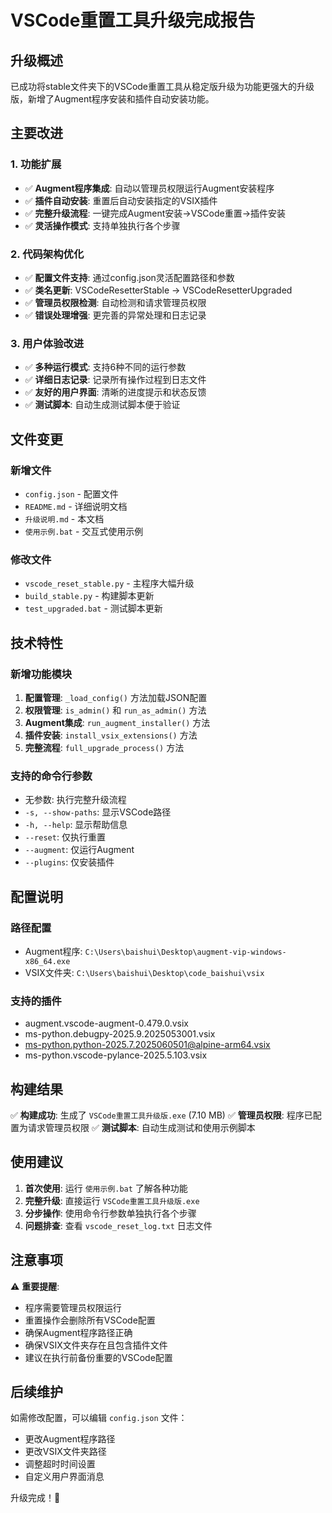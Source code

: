 # VSCode重置工具升级完成报告

## 升级概述

已成功将stable文件夹下的VSCode重置工具从稳定版升级为功能更强大的升级版，新增了Augment程序安装和插件自动安装功能。

## 主要改进

### 1. 功能扩展
- ✅ **Augment程序集成**: 自动以管理员权限运行Augment安装程序
- ✅ **插件自动安装**: 重置后自动安装指定的VSIX插件
- ✅ **完整升级流程**: 一键完成Augment安装→VSCode重置→插件安装
- ✅ **灵活操作模式**: 支持单独执行各个步骤

### 2. 代码架构优化
- ✅ **配置文件支持**: 通过config.json灵活配置路径和参数
- ✅ **类名更新**: VSCodeResetterStable → VSCodeResetterUpgraded
- ✅ **管理员权限检测**: 自动检测和请求管理员权限
- ✅ **错误处理增强**: 更完善的异常处理和日志记录

### 3. 用户体验改进
- ✅ **多种运行模式**: 支持6种不同的运行参数
- ✅ **详细日志记录**: 记录所有操作过程到日志文件
- ✅ **友好的用户界面**: 清晰的进度提示和状态反馈
- ✅ **测试脚本**: 自动生成测试脚本便于验证

## 文件变更

### 新增文件
- `config.json` - 配置文件
- `README.md` - 详细说明文档
- `升级说明.md` - 本文档
- `使用示例.bat` - 交互式使用示例

### 修改文件
- `vscode_reset_stable.py` - 主程序大幅升级
- `build_stable.py` - 构建脚本更新
- `test_upgraded.bat` - 测试脚本更新

## 技术特性

### 新增功能模块
1. **配置管理**: `_load_config()` 方法加载JSON配置
2. **权限管理**: `is_admin()` 和 `run_as_admin()` 方法
3. **Augment集成**: `run_augment_installer()` 方法
4. **插件安装**: `install_vsix_extensions()` 方法
5. **完整流程**: `full_upgrade_process()` 方法

### 支持的命令行参数
- 无参数: 执行完整升级流程
- `-s, --show-paths`: 显示VSCode路径
- `-h, --help`: 显示帮助信息
- `--reset`: 仅执行重置
- `--augment`: 仅运行Augment
- `--plugins`: 仅安装插件

## 配置说明

### 路径配置
- Augment程序: `C:\Users\baishui\Desktop\augment-vip-windows-x86_64.exe`
- VSIX文件夹: `C:\Users\baishui\Desktop\code_baishui\vsix`

### 支持的插件
- augment.vscode-augment-0.479.0.vsix
- ms-python.debugpy-2025.9.2025053001.vsix
- ms-python.python-2025.7.2025060501@alpine-arm64.vsix
- ms-python.vscode-pylance-2025.5.103.vsix

## 构建结果

✅ **构建成功**: 生成了 `VSCode重置工具升级版.exe` (7.10 MB)
✅ **管理员权限**: 程序已配置为请求管理员权限
✅ **测试脚本**: 自动生成测试和使用示例脚本

## 使用建议

1. **首次使用**: 运行 `使用示例.bat` 了解各种功能
2. **完整升级**: 直接运行 `VSCode重置工具升级版.exe`
3. **分步操作**: 使用命令行参数单独执行各个步骤
4. **问题排查**: 查看 `vscode_reset_log.txt` 日志文件

## 注意事项

⚠️ **重要提醒**:
- 程序需要管理员权限运行
- 重置操作会删除所有VSCode配置
- 确保Augment程序路径正确
- 确保VSIX文件夹存在且包含插件文件
- 建议在执行前备份重要的VSCode配置

## 后续维护

如需修改配置，可以编辑 `config.json` 文件：
- 更改Augment程序路径
- 更改VSIX文件夹路径
- 调整超时时间设置
- 自定义用户界面消息

升级完成！🎉
